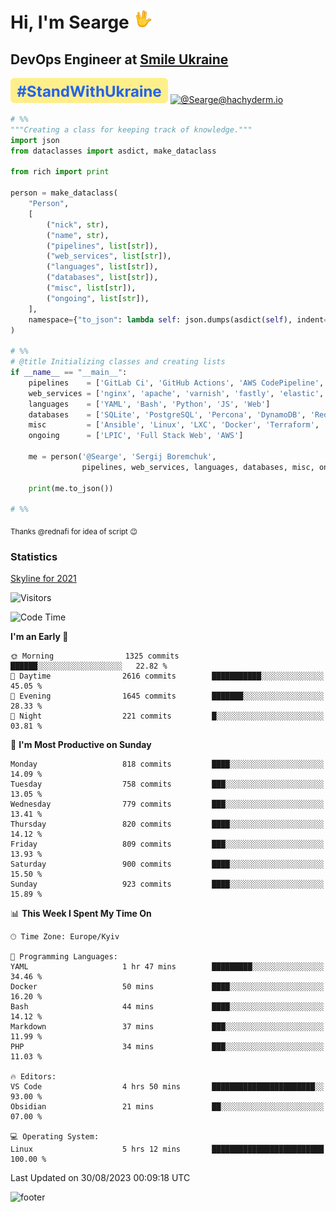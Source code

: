 # Hi, I'm Searge <img src="images/vulcan.webp" style="display: inline-block; margin: 0; height: 2rem" alt="Vulcan salute" />

## DevOps Engineer at [Smile Ukraine](https://smile-ukraine.com/en)

[![Stand With Ukraine](https://raw.githubusercontent.com/vshymanskyy/StandWithUkraine/main/badges/StandWithUkraine.svg)](https://stand-with-ukraine.pp.ua)
<a rel="me" href="https://hachyderm.io/@Searge">![@Searge@hachyderm.io](https://img.shields.io/badge/-@Searge-%232B90D9?logo=mastodon&logoColor=white)</a>

```python
# %%
"""Creating a class for keeping track of knowledge."""
import json
from dataclasses import asdict, make_dataclass

from rich import print

person = make_dataclass(
    "Person",
    [
        ("nick", str),
        ("name", str),
        ("pipelines", list[str]),
        ("web_services", list[str]),
        ("languages", list[str]),
        ("databases", list[str]),
        ("misc", list[str]),
        ("ongoing", list[str]),
    ],
    namespace={"to_json": lambda self: json.dumps(asdict(self), indent=4)},
)

# %%
# @title Initializing classes and creating lists
if __name__ == "__main__":
    pipelines    = ['GitLab Ci', 'GitHub Actions', 'AWS CodePipeline', 'Jenkins']
    web_services = ['nginx', 'apache', 'varnish', 'fastly', 'elastic', 'solr']
    languages    = ['YAML', 'Bash', 'Python', 'JS', 'Web']
    databases    = ['SQLite', 'PostgreSQL', 'Percona', 'DynamoDB', 'Redis']
    misc         = ['Ansible', 'Linux', 'LXC', 'Docker', 'Terraform', 'AWS']
    ongoing      = ['LPIC', 'Full Stack Web', 'AWS']

    me = person('@Searge', 'Sergij Boremchuk',
                pipelines, web_services, languages, databases, misc, ongoing)

    print(me.to_json())

# %%

```

<sub>Thanks @rednafi for idea of script :wink:</sub>

### Statistics

[Skyline for 2021](https://skyline.github.com/Searge/2021)

![Visitors](https://komarev.com/ghpvc/?username=searge&label=Profile%20views&color=0e75b6&style=flat) 
<!--START_SECTION:waka-->
![Code Time](http://img.shields.io/badge/Code%20Time-2%2C190%20hrs%2010%20mins-blue)

**I'm an Early 🐤** 

```text
🌞 Morning                1325 commits        ██████░░░░░░░░░░░░░░░░░░░   22.82 % 
🌆 Daytime                2616 commits        ███████████░░░░░░░░░░░░░░   45.05 % 
🌃 Evening                1645 commits        ███████░░░░░░░░░░░░░░░░░░   28.33 % 
🌙 Night                  221 commits         █░░░░░░░░░░░░░░░░░░░░░░░░   03.81 % 
```
📅 **I'm Most Productive on Sunday** 

```text
Monday                   818 commits         ████░░░░░░░░░░░░░░░░░░░░░   14.09 % 
Tuesday                  758 commits         ███░░░░░░░░░░░░░░░░░░░░░░   13.05 % 
Wednesday                779 commits         ███░░░░░░░░░░░░░░░░░░░░░░   13.41 % 
Thursday                 820 commits         ████░░░░░░░░░░░░░░░░░░░░░   14.12 % 
Friday                   809 commits         ███░░░░░░░░░░░░░░░░░░░░░░   13.93 % 
Saturday                 900 commits         ████░░░░░░░░░░░░░░░░░░░░░   15.50 % 
Sunday                   923 commits         ████░░░░░░░░░░░░░░░░░░░░░   15.89 % 
```


📊 **This Week I Spent My Time On** 

```text
🕑︎ Time Zone: Europe/Kyiv

💬 Programming Languages: 
YAML                     1 hr 47 mins        █████████░░░░░░░░░░░░░░░░   34.46 % 
Docker                   50 mins             ████░░░░░░░░░░░░░░░░░░░░░   16.20 % 
Bash                     44 mins             ████░░░░░░░░░░░░░░░░░░░░░   14.12 % 
Markdown                 37 mins             ███░░░░░░░░░░░░░░░░░░░░░░   11.99 % 
PHP                      34 mins             ███░░░░░░░░░░░░░░░░░░░░░░   11.03 % 

🔥 Editors: 
VS Code                  4 hrs 50 mins       ███████████████████████░░   93.00 % 
Obsidian                 21 mins             ██░░░░░░░░░░░░░░░░░░░░░░░   07.00 % 

💻 Operating System: 
Linux                    5 hrs 12 mins       █████████████████████████   100.00 % 
```


 Last Updated on 30/08/2023 00:09:18 UTC
<!--END_SECTION:waka-->

![footer](https://capsule-render.vercel.app/api?type=waving&color=gradient&customColorList=14,21&height=82&section=footer)
